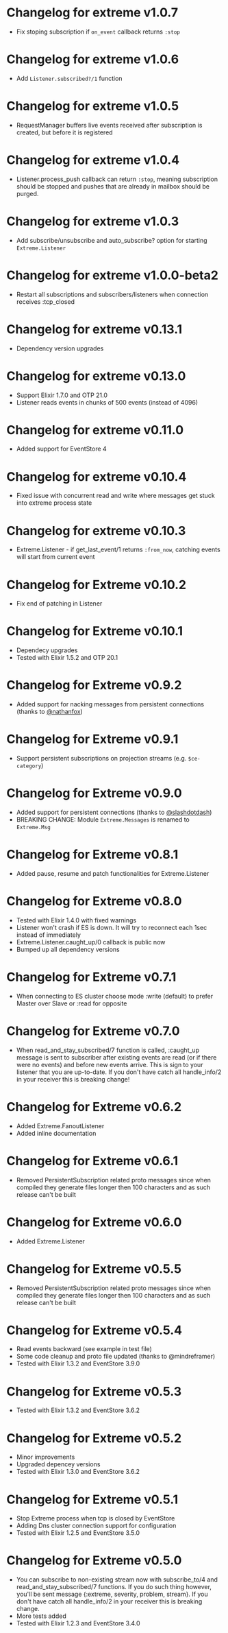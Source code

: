 # Changelog for extreme v1.0.7

- Fix stoping subscription if `on_event` callback returns `:stop`

# Changelog for extreme v1.0.6

- Add `Listener.subscribed?/1` function

# Changelog for extreme v1.0.5

- RequestManager buffers live events received after subscription is created,
  but before it is registered

# Changelog for extreme v1.0.4

- Listener.process_push callback can return `:stop`, meaning subscription should be stopped
  and pushes that are already in mailbox should be purged.

# Changelog for extreme v1.0.3

- Add subscribe/unsubscribe and auto_subscribe? option for starting `Extreme.Listener`

# Changelog for extreme v1.0.0-beta2

- Restart all subscriptions and subscribers/listeners when connection receives :tcp_closed

# Changelog for extreme v0.13.1

- Dependency version upgrades

# Changelog for extreme v0.13.0

- Support Elixir 1.7.0 and OTP 21.0
- Listener reads events in chunks of 500 events (instead of 4096)

# Changelog for extreme v0.11.0

- Added support for EventStore 4

# Changelog for extreme v0.10.4

- Fixed issue with concurrent read and write where messages get stuck into extreme process state

# Changelog for extreme v0.10.3

- Extreme.Listener - if get_last_event/1 returns `:from_now`, catching events will start from current event

# Changelog for Extreme v0.10.2

- Fix end of patching in Listener

# Changelog for Extreme v0.10.1

- Dependecy upgrades
- Tested with Elixir 1.5.2 and OTP 20.1

# Changelog for Extreme v0.9.2

- Added support for nacking messages from persistent connections (thanks to [@nathanfox](https://github.com/nathanfox))

# Changelog for Extreme v0.9.1

- Support persistent subscriptions on projection streams (e.g. `$ce-category`)

# Changelog for Extreme v0.9.0

- Added support for persistent connections (thanks to [@slashdotdash](https://github.com/slashdotdash))
- BREAKING CHANGE: Module `Extreme.Messages` is renamed to `Extreme.Msg`

# Changelog for Extreme v0.8.1

- Added pause, resume and patch functionalities for Extreme.Listener

# Changelog for Extreme v0.8.0

- Tested with Elixir 1.4.0 with fixed warnings
- Listener won't crash if ES is down. It will try to reconnect each 1sec instead of immediately
- Extreme.Listener.caught_up/0 callback is public now
- Bumped up all dependency versions

# Changelog for Extreme v0.7.1

- When connecting to ES cluster choose mode :write (default) to prefer Master over Slave or :read for opposite

# Changelog for Extreme v0.7.0

- When read_and_stay_subscribed/7 function is called, :caught_up message is sent to subscriber after existing events
  are read (or if there were no events) and before new events arrive. This is sign to your listener that you are
  up-to-date. If you don't have catch all handle_info/2 in your receiver this is breaking change!

# Changelog for Extreme v0.6.2

- Added Extreme.FanoutListener
- Added inline documentation

# Changelog for Extreme v0.6.1

- Removed PersistentSubscription related proto messages since when compiled
  they generate files longer then 100 characters and as such release can't be built

# Changelog for Extreme v0.6.0

- Added Extreme.Listener

# Changelog for Extreme v0.5.5

- Removed PersistentSubscription related proto messages since when compiled
  they generate files longer then 100 characters and as such release can't be built

# Changelog for Extreme v0.5.4

- Read events backward (see example in test file)
- Some code cleanup and proto file updated (thanks to @mindreframer)
- Tested with Elixir 1.3.2 and EventStore 3.9.0

# Changelog for Extreme v0.5.3

- Tested with Elixir 1.3.2 and EventStore 3.6.2

# Changelog for Extreme v0.5.2

- Minor improvements
- Upgraded depencey versions
- Tested with Elixir 1.3.0 and EventStore 3.6.2

# Changelog for Extreme v0.5.1

- Stop Extreme process when tcp is closed by EventStore
- Adding Dns cluster connection support for configuration
- Tested with Elixir 1.2.5 and EventStore 3.5.0

# Changelog for Extreme v0.5.0

- You can subscribe to non-existing stream now with subscribe_to/4 and read_and_stay_subscribed/7 functions. If you do such thing however, you'll be sent message {:extreme, severity, problem, stream}. If you don't have catch all handle_info/2 in your receiver this is breaking change.
- More tests added
- Tested with Elixir 1.2.3 and EventStore 3.4.0
